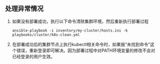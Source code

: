## 处理异常情况

1. 如果没有部署成功，执行以下命令清除集群环境，然后重新执行部署过程
    ```
    ansible-playbook -i inventory/my-cluster/hosts.ini -k playbooks/cluster/k8s-clean.yml
    ```

1. 在部署成功后的集群节点上执行kubectl相关命令时，如果报“未找到命令”这个错误，重新登录即可解决。因为部署过程中对PATH环境变量的修改不会对已经登录的用户生效。
